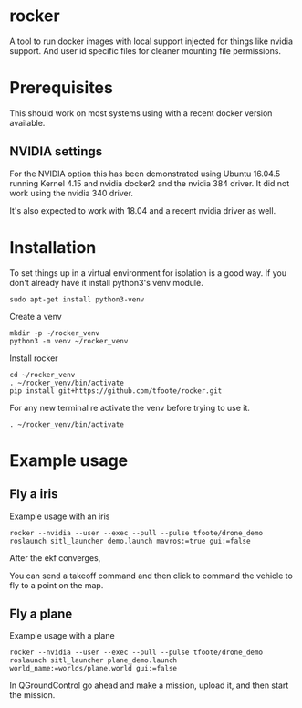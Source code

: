 # rocker

A tool to run docker images with local support injected for things like nvidia support. And user id specific files for cleaner mounting file permissions.

# Prerequisites

This should work on most systems using with a recent docker version available. 

## NVIDIA settings

For the NVIDIA option this has been demonstrated using Ubuntu 16.04.5 running Kernel 4.15 and nvidia docker2 and the nvidia 384 driver.
It did not work using the nvidia 340 driver.

It's also expected to work with 18.04 and a recent nvidia driver as well.


# Installation

To set things up in a virtual environment for isolation is a good way. If you don't already have it install python3's venv module.

    sudo apt-get install python3-venv

Create a venv

    mkdir -p ~/rocker_venv
    python3 -m venv ~/rocker_venv

Install rocker

    cd ~/rocker_venv
    . ~/rocker_venv/bin/activate
    pip install git+https://github.com/tfoote/rocker.git

For any new terminal re activate the venv before trying to use it.

    . ~/rocker_venv/bin/activate
    

# Example usage


## Fly a iris

Example usage with an iris

    rocker --nvidia --user --exec --pull --pulse tfoote/drone_demo roslaunch sitl_launcher demo.launch mavros:=true gui:=false

After the ekf converges, 

You can send a takeoff command and then click to command the vehicle to fly to a point on the map.


## Fly a plane

Example usage with a plane 

    rocker --nvidia --user --exec --pull --pulse tfoote/drone_demo roslaunch sitl_launcher plane_demo.launch world_name:=worlds/plane.world gui:=false

In QGroundControl go ahead and make a mission, upload it, and then start the mission.
